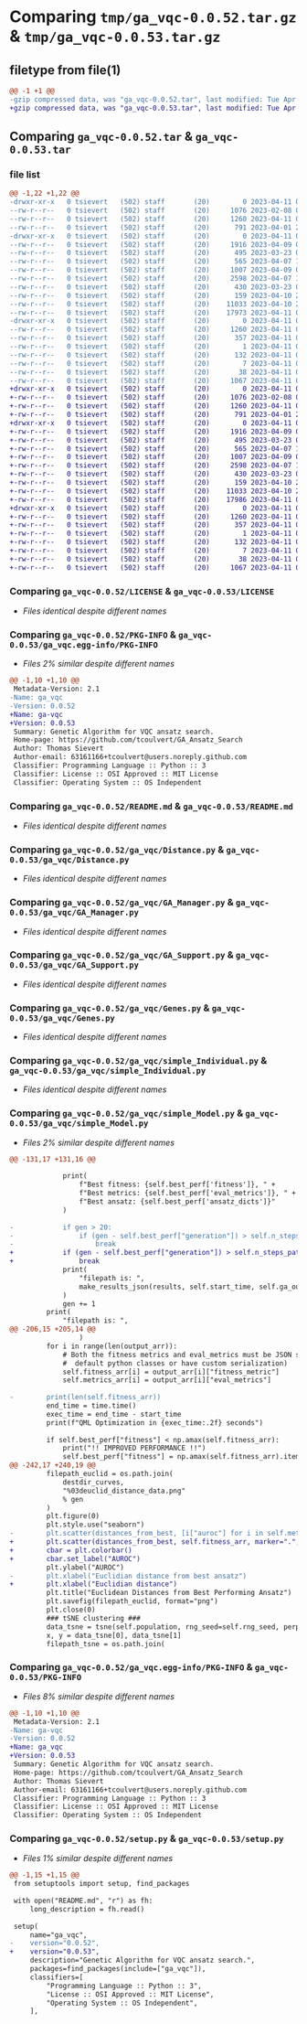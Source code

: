 # Comparing `tmp/ga_vqc-0.0.52.tar.gz` & `tmp/ga_vqc-0.0.53.tar.gz`

## filetype from file(1)

```diff
@@ -1 +1 @@
-gzip compressed data, was "ga_vqc-0.0.52.tar", last modified: Tue Apr 11 04:40:45 2023, max compression
+gzip compressed data, was "ga_vqc-0.0.53.tar", last modified: Tue Apr 11 06:33:37 2023, max compression
```

## Comparing `ga_vqc-0.0.52.tar` & `ga_vqc-0.0.53.tar`

### file list

```diff
@@ -1,22 +1,22 @@
-drwxr-xr-x   0 tsievert   (502) staff       (20)        0 2023-04-11 04:40:45.678962 ga_vqc-0.0.52/
--rw-r--r--   0 tsievert   (502) staff       (20)     1076 2023-02-08 00:23:26.000000 ga_vqc-0.0.52/LICENSE
--rw-r--r--   0 tsievert   (502) staff       (20)     1260 2023-04-11 04:40:45.678480 ga_vqc-0.0.52/PKG-INFO
--rw-r--r--   0 tsievert   (502) staff       (20)      791 2023-04-01 20:47:43.000000 ga_vqc-0.0.52/README.md
-drwxr-xr-x   0 tsievert   (502) staff       (20)        0 2023-04-11 04:40:45.675744 ga_vqc-0.0.52/ga_vqc/
--rw-r--r--   0 tsievert   (502) staff       (20)     1916 2023-04-09 06:07:20.000000 ga_vqc-0.0.52/ga_vqc/Distance.py
--rw-r--r--   0 tsievert   (502) staff       (20)      495 2023-03-23 02:52:56.000000 ga_vqc-0.0.52/ga_vqc/GA_ABC.py
--rw-r--r--   0 tsievert   (502) staff       (20)      565 2023-04-07 18:02:50.000000 ga_vqc-0.0.52/ga_vqc/GA_Manager.py
--rw-r--r--   0 tsievert   (502) staff       (20)     1007 2023-04-09 08:12:19.000000 ga_vqc-0.0.52/ga_vqc/GA_Support.py
--rw-r--r--   0 tsievert   (502) staff       (20)     2598 2023-04-07 17:34:26.000000 ga_vqc-0.0.52/ga_vqc/Genes.py
--rw-r--r--   0 tsievert   (502) staff       (20)      430 2023-03-23 02:52:56.000000 ga_vqc-0.0.52/ga_vqc/VQC_ABC.py
--rw-r--r--   0 tsievert   (502) staff       (20)      159 2023-04-10 20:43:29.000000 ga_vqc-0.0.52/ga_vqc/__init__.py
--rw-r--r--   0 tsievert   (502) staff       (20)    11033 2023-04-10 20:42:42.000000 ga_vqc-0.0.52/ga_vqc/simple_Individual.py
--rw-r--r--   0 tsievert   (502) staff       (20)    17973 2023-04-11 01:30:41.000000 ga_vqc-0.0.52/ga_vqc/simple_Model.py
-drwxr-xr-x   0 tsievert   (502) staff       (20)        0 2023-04-11 04:40:45.677829 ga_vqc-0.0.52/ga_vqc.egg-info/
--rw-r--r--   0 tsievert   (502) staff       (20)     1260 2023-04-11 04:40:45.000000 ga_vqc-0.0.52/ga_vqc.egg-info/PKG-INFO
--rw-r--r--   0 tsievert   (502) staff       (20)      357 2023-04-11 04:40:45.000000 ga_vqc-0.0.52/ga_vqc.egg-info/SOURCES.txt
--rw-r--r--   0 tsievert   (502) staff       (20)        1 2023-04-11 04:40:45.000000 ga_vqc-0.0.52/ga_vqc.egg-info/dependency_links.txt
--rw-r--r--   0 tsievert   (502) staff       (20)      132 2023-04-11 04:40:45.000000 ga_vqc-0.0.52/ga_vqc.egg-info/requires.txt
--rw-r--r--   0 tsievert   (502) staff       (20)        7 2023-04-11 04:40:45.000000 ga_vqc-0.0.52/ga_vqc.egg-info/top_level.txt
--rw-r--r--   0 tsievert   (502) staff       (20)       38 2023-04-11 04:40:45.679100 ga_vqc-0.0.52/setup.cfg
--rw-r--r--   0 tsievert   (502) staff       (20)     1067 2023-04-11 04:40:02.000000 ga_vqc-0.0.52/setup.py
+drwxr-xr-x   0 tsievert   (502) staff       (20)        0 2023-04-11 06:33:37.255360 ga_vqc-0.0.53/
+-rw-r--r--   0 tsievert   (502) staff       (20)     1076 2023-02-08 00:23:26.000000 ga_vqc-0.0.53/LICENSE
+-rw-r--r--   0 tsievert   (502) staff       (20)     1260 2023-04-11 06:33:37.254998 ga_vqc-0.0.53/PKG-INFO
+-rw-r--r--   0 tsievert   (502) staff       (20)      791 2023-04-01 20:47:43.000000 ga_vqc-0.0.53/README.md
+drwxr-xr-x   0 tsievert   (502) staff       (20)        0 2023-04-11 06:33:37.251944 ga_vqc-0.0.53/ga_vqc/
+-rw-r--r--   0 tsievert   (502) staff       (20)     1916 2023-04-09 06:07:20.000000 ga_vqc-0.0.53/ga_vqc/Distance.py
+-rw-r--r--   0 tsievert   (502) staff       (20)      495 2023-03-23 02:52:56.000000 ga_vqc-0.0.53/ga_vqc/GA_ABC.py
+-rw-r--r--   0 tsievert   (502) staff       (20)      565 2023-04-07 18:02:50.000000 ga_vqc-0.0.53/ga_vqc/GA_Manager.py
+-rw-r--r--   0 tsievert   (502) staff       (20)     1007 2023-04-09 08:12:19.000000 ga_vqc-0.0.53/ga_vqc/GA_Support.py
+-rw-r--r--   0 tsievert   (502) staff       (20)     2598 2023-04-07 17:34:26.000000 ga_vqc-0.0.53/ga_vqc/Genes.py
+-rw-r--r--   0 tsievert   (502) staff       (20)      430 2023-03-23 02:52:56.000000 ga_vqc-0.0.53/ga_vqc/VQC_ABC.py
+-rw-r--r--   0 tsievert   (502) staff       (20)      159 2023-04-10 20:43:29.000000 ga_vqc-0.0.53/ga_vqc/__init__.py
+-rw-r--r--   0 tsievert   (502) staff       (20)    11033 2023-04-10 20:42:42.000000 ga_vqc-0.0.53/ga_vqc/simple_Individual.py
+-rw-r--r--   0 tsievert   (502) staff       (20)    17986 2023-04-11 06:32:50.000000 ga_vqc-0.0.53/ga_vqc/simple_Model.py
+drwxr-xr-x   0 tsievert   (502) staff       (20)        0 2023-04-11 06:33:37.254488 ga_vqc-0.0.53/ga_vqc.egg-info/
+-rw-r--r--   0 tsievert   (502) staff       (20)     1260 2023-04-11 06:33:37.000000 ga_vqc-0.0.53/ga_vqc.egg-info/PKG-INFO
+-rw-r--r--   0 tsievert   (502) staff       (20)      357 2023-04-11 06:33:37.000000 ga_vqc-0.0.53/ga_vqc.egg-info/SOURCES.txt
+-rw-r--r--   0 tsievert   (502) staff       (20)        1 2023-04-11 06:33:37.000000 ga_vqc-0.0.53/ga_vqc.egg-info/dependency_links.txt
+-rw-r--r--   0 tsievert   (502) staff       (20)      132 2023-04-11 06:33:37.000000 ga_vqc-0.0.53/ga_vqc.egg-info/requires.txt
+-rw-r--r--   0 tsievert   (502) staff       (20)        7 2023-04-11 06:33:37.000000 ga_vqc-0.0.53/ga_vqc.egg-info/top_level.txt
+-rw-r--r--   0 tsievert   (502) staff       (20)       38 2023-04-11 06:33:37.255473 ga_vqc-0.0.53/setup.cfg
+-rw-r--r--   0 tsievert   (502) staff       (20)     1067 2023-04-11 04:45:04.000000 ga_vqc-0.0.53/setup.py
```

### Comparing `ga_vqc-0.0.52/LICENSE` & `ga_vqc-0.0.53/LICENSE`

 * *Files identical despite different names*

### Comparing `ga_vqc-0.0.52/PKG-INFO` & `ga_vqc-0.0.53/ga_vqc.egg-info/PKG-INFO`

 * *Files 2% similar despite different names*

```diff
@@ -1,10 +1,10 @@
 Metadata-Version: 2.1
-Name: ga_vqc
-Version: 0.0.52
+Name: ga-vqc
+Version: 0.0.53
 Summary: Genetic Algorithm for VQC ansatz search.
 Home-page: https://github.com/tcoulvert/GA_Ansatz_Search
 Author: Thomas Sievert
 Author-email: 63161166+tcoulvert@users.noreply.github.com
 Classifier: Programming Language :: Python :: 3
 Classifier: License :: OSI Approved :: MIT License
 Classifier: Operating System :: OS Independent
```

### Comparing `ga_vqc-0.0.52/README.md` & `ga_vqc-0.0.53/README.md`

 * *Files identical despite different names*

### Comparing `ga_vqc-0.0.52/ga_vqc/Distance.py` & `ga_vqc-0.0.53/ga_vqc/Distance.py`

 * *Files identical despite different names*

### Comparing `ga_vqc-0.0.52/ga_vqc/GA_Manager.py` & `ga_vqc-0.0.53/ga_vqc/GA_Manager.py`

 * *Files identical despite different names*

### Comparing `ga_vqc-0.0.52/ga_vqc/GA_Support.py` & `ga_vqc-0.0.53/ga_vqc/GA_Support.py`

 * *Files identical despite different names*

### Comparing `ga_vqc-0.0.52/ga_vqc/Genes.py` & `ga_vqc-0.0.53/ga_vqc/Genes.py`

 * *Files identical despite different names*

### Comparing `ga_vqc-0.0.52/ga_vqc/simple_Individual.py` & `ga_vqc-0.0.53/ga_vqc/simple_Individual.py`

 * *Files identical despite different names*

### Comparing `ga_vqc-0.0.52/ga_vqc/simple_Model.py` & `ga_vqc-0.0.53/ga_vqc/simple_Model.py`

 * *Files 2% similar despite different names*

```diff
@@ -131,17 +131,16 @@
 
             print(
                 f"Best fitness: {self.best_perf['fitness']}, " + 
                 f"Best metrics: {self.best_perf['eval_metrics']}, " +
                 f"Best ansatz: {self.best_perf['ansatz_dicts']}"
             )
 
-            if gen > 20:
-                if (gen - self.best_perf["generation"]) > self.n_steps_patience:
-                    break
+            if (gen - self.best_perf["generation"]) > self.n_steps_patience:
+                break
             print(
                 "filepath is: ",
                 make_results_json(results, self.start_time, self.ga_output_path, gen)
             )
             gen += 1
         print(
             "filepath is: ",
@@ -206,15 +205,14 @@
                 )
         for i in range(len(output_arr)):
             # Both the fitness metrics and eval_metrics must be JSON serializable -> (ie. 
             #  default python classes or have custom serialization)
             self.fitness_arr[i] = output_arr[i]["fitness_metric"]
             self.metrics_arr[i] = output_arr[i]["eval_metrics"]
 
-        print(len(self.fitness_arr))
         end_time = time.time()
         exec_time = end_time - start_time
         print(f"QML Optimization in {exec_time:.2f} seconds")
 
         if self.best_perf["fitness"] < np.amax(self.fitness_arr):
             print("!! IMPROVED PERFORMANCE !!")
             self.best_perf["fitness"] = np.amax(self.fitness_arr).item()
@@ -242,17 +240,19 @@
         filepath_euclid = os.path.join(
             destdir_curves,
             "%03deuclid_distance_data.png"
             % gen
         )
         plt.figure(0)
         plt.style.use("seaborn")
-        plt.scatter(distances_from_best, [i["auroc"] for i in self.metrics_arr], marker=".", color="g")
+        plt.scatter(distances_from_best, self.fitness_arr, marker=".", c=[i["auroc"] for i in self.metrics_arr], cmap=plt.set_cmap('plasma'))
+        cbar = plt.colorbar()
+        cbar.set_label("AUROC")
         plt.ylabel("AUROC")
-        plt.xlabel("Euclidian distance from best ansatz")
+        plt.xlabel("Euclidian distance")
         plt.title("Euclidean Distances from Best Performing Ansatz")
         plt.savefig(filepath_euclid, format="png")
         plt.close(0)
         ### tSNE clustering ###
         data_tsne = tsne(self.population, rng_seed=self.rng_seed, perplexity=2)
         x, y = data_tsne[0], data_tsne[1]
         filepath_tsne = os.path.join(
```

### Comparing `ga_vqc-0.0.52/ga_vqc.egg-info/PKG-INFO` & `ga_vqc-0.0.53/PKG-INFO`

 * *Files 8% similar despite different names*

```diff
@@ -1,10 +1,10 @@
 Metadata-Version: 2.1
-Name: ga-vqc
-Version: 0.0.52
+Name: ga_vqc
+Version: 0.0.53
 Summary: Genetic Algorithm for VQC ansatz search.
 Home-page: https://github.com/tcoulvert/GA_Ansatz_Search
 Author: Thomas Sievert
 Author-email: 63161166+tcoulvert@users.noreply.github.com
 Classifier: Programming Language :: Python :: 3
 Classifier: License :: OSI Approved :: MIT License
 Classifier: Operating System :: OS Independent
```

### Comparing `ga_vqc-0.0.52/setup.py` & `ga_vqc-0.0.53/setup.py`

 * *Files 1% similar despite different names*

```diff
@@ -1,15 +1,15 @@
 from setuptools import setup, find_packages
 
 with open("README.md", "r") as fh:
     long_description = fh.read()
 
 setup(
     name="ga_vqc",
-    version="0.0.52",
+    version="0.0.53",
     description="Genetic Algorithm for VQC ansatz search.",
     packages=find_packages(include=["ga_vqc"]),
     classifiers=[
         "Programming Language :: Python :: 3",
         "License :: OSI Approved :: MIT License",
         "Operating System :: OS Independent",
     ],
```


